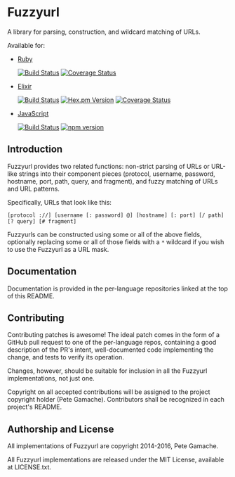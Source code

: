 # Fuzzyurl

A library for parsing, construction, and wildcard matching of URLs.

Available for:

* [Ruby](https://github.com/gamache/fuzzyurl.rb)

  [![Build Status](https://travis-ci.org/gamache/fuzzyurl.rb.svg?branch=master)](https://travis-ci.org/gamache/fuzzyurl.rb)
  [![Coverage Status](https://coveralls.io/repos/gamache/fuzzyurl.rb/badge.svg?branch=master&service=github)](https://coveralls.io/github/gamache/fuzzyurl.rb?branch=master)

* [Elixir](https://github.com/gamache/fuzzyurl.ex)

  [![Build Status](https://travis-ci.org/gamache/fuzzyurl.ex.svg?branch=master)](https://travis-ci.org/gamache/fuzzyurl.ex)
  [![Hex.pm Version](http://img.shields.io/hexpm/v/fuzzyurl.svg?style=flat)](https://hex.pm/packages/fuzzyurl)
  [![Coverage Status](https://coveralls.io/repos/gamache/fuzzyurl.ex/badge.svg?branch=master&service=github)](https://coveralls.io/github/gamache/fuzzyurl.ex?branch=master)

* [JavaScript](https://github.com/gamache/fuzzyurl.js)

  [![Build Status](https://travis-ci.org/gamache/fuzzyurl.js.svg?branch=master)](https://travis-ci.org/gamache/fuzzyurl.js)
  [![npm version](https://badge.fury.io/js/fuzzyurl.svg)](https://badge.fury.io/js/fuzzyurl)


## Introduction

Fuzzyurl provides two related functions: non-strict parsing of URLs or
URL-like strings into their component pieces (protocol, username, password,
hostname, port, path, query, and fragment), and fuzzy matching of URLs
and URL patterns.

Specifically, URLs that look like this:

    [protocol ://] [username [: password] @] [hostname] [: port] [/ path] [? query] [# fragment]

Fuzzyurls can be constructed using some or all of the above
fields, optionally replacing some or all of those fields with a `*`
wildcard if you wish to use the Fuzzyurl as a URL mask.


## Documentation

Documentation is provided in the per-language repositories linked at the
top of this README.


## Contributing

Contributing patches is awesome!  The ideal patch comes in the form of a
GitHub pull request to one of the per-language repos, containing a good
description of the PR's intent, well-documented code implementing the
change, and tests to verify its operation.

Changes, however, should be suitable for inclusion in all the Fuzzyurl
implementations, not just one.

Copyright on all accepted contributions will be assigned to the project
copyright holder (Pete Gamache).  Contributors shall be recognized in
each project's README.


## Authorship and License

All implementations of Fuzzyurl are copyright 2014-2016, Pete Gamache.

All Fuzzyurl implementations are released under the MIT License,
available at LICENSE.txt.

